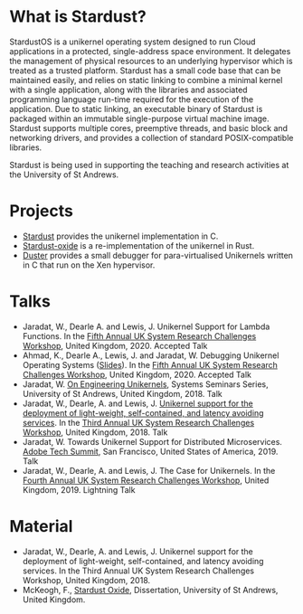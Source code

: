 # What is Stardust?

StardustOS is a unikernel operating system designed to run Cloud applications in a protected, single-address space environment. It delegates the management of physical resources to an underlying hypervisor which is treated as a trusted platform. Stardust has a small code base that can be maintained easily, and relies on static linking to combine a minimal kernel with a single application, along with the libraries and associated programming language run-time required for the execution of the application. Due to static linking, an executable binary of Stardust is packaged within an immutable single-purpose virtual machine image. Stardust supports multiple cores, preemptive threads, and basic block and networking drivers, and provides a collection of standard POSIX-compatible libraries.

Stardust is being used in supporting the teaching and research activities at the University of St Andrews.

# Projects

- [Stardust](https://github.com/StardustOS/stardust) provides the unikernel implementation in C.
- [Stardust-oxide](https://github.com/StardustOS/stardust-oxide) is a re-implementation of the unikernel in Rust.
- [Duster](https://github.com/StardustOS/duster) provides a small debugger for para-virtualised Unikernels written in C that run on the Xen hypervisor.

# Talks

- Jaradat, W., Dearle A. and Lewis, J. Unikernel Support for Lambda Functions. In the [Fifth Annual UK System Research Challenges Workshop](https://uksystems.org/), United Kingdom, 2020. Accepted Talk 
- Ahmad, K., Dearle A., Lewis, J. and Jaradat, W. Debugging Unikernel Operating Systems ([Slides](https://tinyurl.com/yxq9w6tz)). In the [Fifth Annual UK System Research Challenges Workshop](https://uksystems.org/), United Kingdom, 2020. Accepted Talk
- Jaradat, W. [On Engineering Unikernels](https://blogs.cs.st-andrews.ac.uk/csblog/2018/03/13/srg-seminar-on-engineering-unikernels-by-ward-jaradat/), Systems Seminars Series, University of St Andrews, United Kingdom, 2018. Talk
- Jaradat, W., Dearle, A. and Lewis, J. [Unikernel support for the deployment of light-weight, self-contained, and latency avoiding services](https://research-repository.st-andrews.ac.uk/bitstream/handle/10023/13099/Jaradat_2018_Unikernel_support_3rdSRCW.pdf?sequence=1&isAllowed=y). In the [Third Annual UK System Research Challenges Workshop](http://uksystems.org/workshop/2018/), United Kingdom, 2018. Talk
- Jaradat, W. Towards Unikernel Support for Distributed Microservices. [Adobe Tech Summit](https://research.adobe.com/news/tech-summit-adobe-explores-whats-next/), San Francisco, United States of America, 2019. Talk
- Jaradat, W., Dearle, A. and Lewis, J. The Case for Unikernels. In the [Fourth Annual UK System Research Challenges Workshop](http://uksystems.org/workshop/2019/), United Kingdom, 2019. Lightning Talk

# Material

- Jaradat, W., Dearle, A. and Lewis, J. Unikernel support for the deployment of light-weight, self-contained, and latency avoiding services. In the Third Annual UK System Research Challenges Workshop, United Kingdom, 2018.
- McKeogh, F., [Stardust Oxide](https://github.com/StardustOS/stardust-oxide/blob/main/discussion/Dissertation.pdf), Dissertation, University of St Andrews, United Kingdom.
